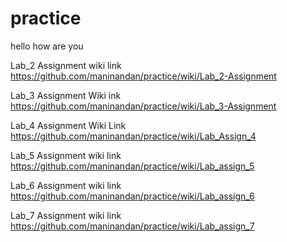 # practice
hello how are you

Lab_2 Assignment wiki link
https://github.com/maninandan/practice/wiki/Lab_2-Assignment

Lab_3 Assignment Wiki ink
https://github.com/maninandan/practice/wiki/Lab_3-Assignment


Lab_4 Assignment Wiki Link
https://github.com/maninandan/practice/wiki/Lab_Assign_4


Lab_5 Assignment wiki link
https://github.com/maninandan/practice/wiki/Lab_assign_5

Lab_6 Assignment wiki link
https://github.com/maninandan/practice/wiki/Lab_assign_6

Lab_7 Assignment wiki link
https://github.com/maninandan/practice/wiki/Lab_assign_7
